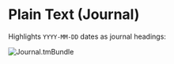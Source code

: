 # Plain Text (Journal)

Highlights `YYYY-MM-DD` dates as journal headings:

![Journal.tmBundle](https://i.imgur.com/f8Br37I.png)
